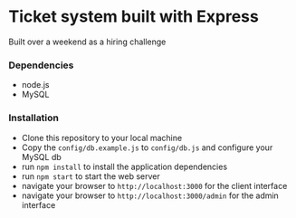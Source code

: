 # Ticket system built with Express
Built over a weekend as a hiring challenge

### Dependencies
- node.js
- MySQL

### Installation
- Clone this repository to your local machine
- Copy the `config/db.example.js` to `config/db.js` and configure your MySQL db
- run `npm install` to install the application dependencies
- run `npm start` to start the web server
- navigate your browser to `http://localhost:3000` for the client interface
- navigate your browser to `http://localhost:3000/admin` for the admin interface
